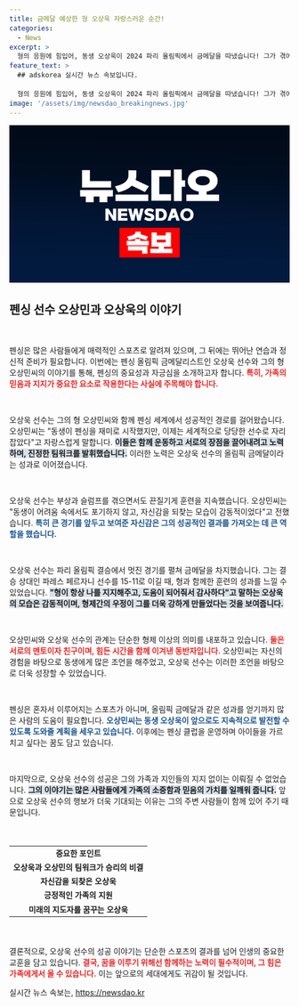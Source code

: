 ```yaml
---
title: 금메달 예상한 형 오상욱 자랑스러운 순간!
categories:
  - News
excerpt: >
  형의 응원에 힘입어, 동생 오상욱이 2024 파리 올림픽에서 금메달을 따냈습니다! 그가 겪어온 슬럼프와 부상 극복 이야기, 그리고 두 형제의 특별한 인연을 들어보세요!
feature_text: >
  ## adskorea 실시간 뉴스 속보입니다.

  형의 응원에 힘입어, 동생 오상욱이 2024 파리 올림픽에서 금메달을 따냈습니다! 그가 겪어온 슬럼프와 부상 극복 이야기, 그리고 두 형제의 특별한 인연을 들어보세요!
image: '/assets/img/newsdao_breakingnews.jpg'
---
```


<p><img src="/assets/img/newsdao_breakingnews.jpg" alt="adskorea 속보" /></p>

<h2 data-ke-size="size26">펜싱 선수 오상민과 오상욱의 이야기</h2>

<p data-ke-size="size16">&nbsp;</p>

<p>펜싱은 많은 사람들에게 매력적인 스포츠로 알려져 있으며, 그 뒤에는 뛰어난 연습과 정신적 준비가 필요합니다. 이번에는 펜싱 올림픽 금메달리스트인 오상욱 선수와 그의 형 오상민씨의 이야기를 통해, 펜싱의 중요성과 자긍심을 소개하고자 합니다. <b><span style="color: #ee2323;">특히, 가족의 믿음과 지지가 중요한 요소로 작용한다는 사실에 주목해야 합니다.</span></b></p>

<p data-ke-size="size16">&nbsp;</p>

<p>오상욱 선수는 그의 형 오상민씨와 함께 펜싱 세계에서 성공적인 경로를 걸어왔습니다. 오상민씨는 "동생이 펜싱을 재미로 시작했지만, 이제는 세계적으로 당당한 선수로 자리 잡았다"고 자랑스럽게 말합니다. <b><span style="background-color: #21538527;">이들은 함께 운동하고 서로의 장점을 끌어내려고 노력하며, 진정한 팀워크를 발휘했습니다.</span></b> 이러한 노력은 오상욱 선수의 올림픽 금메달이라는 성과로 이어졌습니다.</p>

<p data-ke-size="size16">&nbsp;</p>

<p>오상욱 선수는 부상과 슬럼프를 겪으면서도 끈질기게 훈련을 지속했습니다. 오상민씨는 "동생이 어려움 속에서도 포기하지 않고, 자신감을 되찾는 모습이 감동적이었다"고 전했습니다. <b><span style="color: #1a5490;">특히 큰 경기를 앞두고 보여준 자신감은 그의 성공적인 결과를 가져오는 데 큰 역할을 했습니다.</span></b></p>

<p data-ke-size="size16">&nbsp;</p>

<p>오상욱 선수는 파리 올림픽 결승에서 멋진 경기를 펼쳐 금메달을 차지했습니다. 그는 결승 상대인 파레스 페르자니 선수를 15-11로 이길 때, 형과 함께한 훈련의 성과를 느낄 수 있었습니다. <b><span style="background-color: #21538527;">"형이 항상 나를 지지해주고, 도움이 되어줘서 감사하다"고 말하는 오상욱의 모습은 감동적이며, 형제간의 우정이 그를 더욱 강하게 만들었다는 것을 보여줍니다.</span></b></p>

<p data-ke-size="size16">&nbsp;</p>

<p>오상민씨와 오상욱 선수의 관계는 단순한 형제 이상의 의미를 내포하고 있습니다. <b><span style="color: #ee2323;">둘은 서로의 멘토이자 친구이며, 힘든 시간을 함께 이겨낸 동반자입니다.</span></b> 오상민씨는 자신의 경험을 바탕으로 동생에게 많은 조언을 해주었고, 오상욱 선수는 이러한 조언을 바탕으로 더욱 성장할 수 있었습니다.</p>

<p data-ke-size="size16">&nbsp;</p>

<p>펜싱은 혼자서 이루어지는 스포츠가 아니며, 올림픽 금메달과 같은 성과를 얻기까지 많은 사람의 도움이 필요합니다. <b><span style="color: #1a5490;">오상민씨는 동생 오상욱이 앞으로도 지속적으로 발전할 수 있도록 도와줄 계획을 세우고 있습니다.</span></b> 이후에는 펜싱 클럽을 운영하며 아이들을 가르치고 싶다는 꿈도 담고 있습니다.</p>

<p data-ke-size="size16">&nbsp;</p>

<p>마지막으로, 오상욱 선수의 성공은 그의 가족과 지인들의 지지 없이는 이뤄질 수 없었습니다. <b><span style="background-color: #21538527;">그의 이야기는 많은 사람들에게 가족의 소중함과 믿음의 가치를 일깨워 줍니다.</span></b> 앞으로 오상욱 선수의 행보가 더욱 기대되는 이유는 그의 주변 사람들이 함께 있어 주기 때문입니다. </p>

<p data-ke-size="size16">&nbsp;</p>

<table style="width: 100%; border-spacing: 0; border-collapse: collapse; margin: 20px 0;">
<tr>
<td style="text-align: center; height: 17px;"><b>중요한 포인트</b></td>
</tr>
<tr>
<td style="text-align: center; height: 17px;"><b>오상욱과 오상민의 팀워크가 승리의 비결</b></td>
</tr>
<tr>
<td style="text-align: center; height: 17px;"><b>자신감을 되찾은 오상욱</b></td>
</tr>
<tr>
<td style="text-align: center; height: 17px;"><b>긍정적인 가족의 지원</b></td>
</tr>
<tr>
<td style="text-align: center; height: 17px;"><b>미래의 지도자를 꿈꾸는 오상욱</b></td>
</tr>
</table>

<p data-ke-size="size16">&nbsp;</p>

<p>결론적으로, 오상욱 선수의 성공 이야기는 단순한 스포츠의 결과를 넘어 인생의 중요한 교훈을 담고 있습니다. <b><span style="color: #ee2323;">결국, 꿈을 이루기 위해선 함께하는 노력이 필수적이며, 그 힘은 가족에게서 올 수 있습니다.</span></b> 이는 앞으로의 세대에게도 귀감이 될 것입니다.</p>
실시간 뉴스 속보는, <a href="https://newsdao.kr" rel="dofollow">https://newsdao.kr</a>


